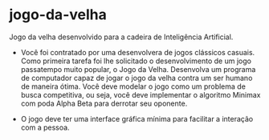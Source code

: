 # jogo-da-velha
Jogo da velha desenvolvido para a cadeira de Inteligência Artificial.

- Você foi contratado por uma desenvolvera de jogos clássicos casuais. Como primeira tarefa foi lhe solicitado o desenvolvimento de um jogo passatempo muito popular, o Jogo da Velha. Desenvolva um programa de computador capaz de jogar o jogo da velha contra um ser humano de maneira ótima. Você deve modelar o jogo como um problema de busca competitiva, ou seja, você deve implementar o algoritmo Minimax com poda Alpha Beta para derrotar seu oponente.

- O jogo deve ter uma interface gráfica mínima para facilitar a interação com a pessoa.
